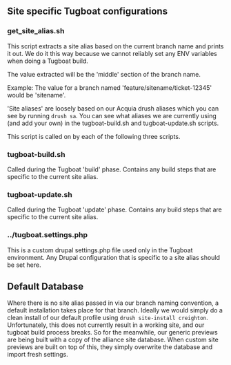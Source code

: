 ## Site specific Tugboat configurations

### get_site_alias.sh

This script extracts a site alias based on the current branch name and prints
it out. We do it this way because we cannot reliably set any ENV variables
when doing a Tugboat build.

The value extracted will be the 'middle' section of the branch name.

Example: The value for a branch named 'feature/sitename/ticket-12345' would be
'sitename'.

'Site aliases' are loosely based on our Acquia drush aliases which you can
see by running `drush sa`. You can see what aliases we are currently using
(and add your own) in the tugboat-build.sh and tugboat-update.sh scripts.

This script is called on by each of the following three scripts.

### tugboat-build.sh

Called during the Tugboat 'build' phase. Contains any build steps that are
specific to the current site alias.


### tugboat-update.sh

Called during the Tugboat 'update' phase. Contains any build steps that are
specific to the current site alias.

### ../tugboat.settings.php

This is a custom drupal settings.php file used only in the Tugboat environment.
Any Drupal configuration that is specific to a site alias should be set here. 

## Default Database

Where there is no site alias passed in via our branch naming convention,
a default installation takes place for that branch.  Ideally we would
simply do a clean install of our default profile using `drush site-install
creighton`. Unfortunately, this does not currently result in a working site,
and our tugboat build process breaks. So for the meanwhile, our generic
previews are being built with a copy of the alliance site database. When
custom site previews are built on top of this, they simply overwrite the
database and import fresh settings.

